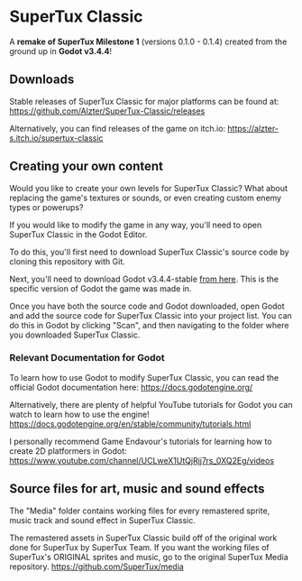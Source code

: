 # SuperTux Classic
A **remake of SuperTux Milestone 1** (versions 0.1.0 - 0.1.4) created from the ground up in **Godot v3.4.4**!

## Downloads
Stable releases of SuperTux Classic for major platforms can be found at: https://github.com/Alzter/SuperTux-Classic/releases

Alternatively, you can find releases of the game on itch.io: https://alzter-s.itch.io/supertux-classic

## Creating your own content
Would you like to create your own levels for SuperTux Classic?
What about replacing the game's textures or sounds, or even creating custom enemy types or powerups?

If you would like to modify the game in any way, you'll need to open SuperTux Classic in the Godot Editor.

To do this, you'll first need to download SuperTux Classic's source code by cloning this repository with Git.

Next, you'll need to download Godot v3.4.4-stable [from here](https://downloads.tuxfamily.org/godotengine/3.4.4). This is the specific version of Godot the game was made in.

Once you have both the source code and Godot downloaded, open Godot and add the source code for SuperTux Classic into your project list. You can do this in Godot by clicking "Scan", and then navigating to the folder where you downloaded SuperTux Classic.

### Relevant Documentation for Godot

To learn how to use Godot to modify SuperTux Classic, you can read the official Godot documentation here: https://docs.godotengine.org/ 

Alternatively, there are plenty of helpful YouTube tutorials for Godot you can watch to learn how to use the engine! https://docs.godotengine.org/en/stable/community/tutorials.html

I personally recommend Game Endavour's tutorials for learning how to create 2D platformers in Godot: https://www.youtube.com/channel/UCLweX1UtQjRjj7rs_0XQ2Eg/videos

## Source files for art, music and sound effects
The "Media" folder contains working files for every remastered sprite, music track and sound effect in SuperTux Classic.

The remastered assets in SuperTux Classic build off of the original work done for SuperTux by SuperTux Team. If you want the working files of SuperTux's ORIGINAL sprites and music, go to the original SuperTux Media repository. https://github.com/SuperTux/media
